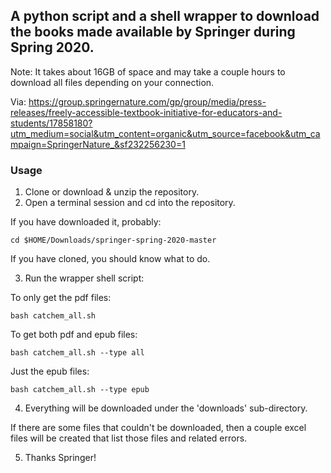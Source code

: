 ## A python script and a shell wrapper to download the books made available by Springer during Spring 2020.

Note: It takes about 16GB of space and may take a couple hours to download all files depending on your connection.

Via: https://group.springernature.com/gp/group/media/press-releases/freely-accessible-textbook-initiative-for-educators-and-students/17858180?utm_medium=social&utm_content=organic&utm_source=facebook&utm_campaign=SpringerNature_&sf232256230=1

### Usage

1) Clone or download & unzip the repository.
2) Open a terminal session and cd into the repository.

If you have downloaded it, probably:
```
cd $HOME/Downloads/springer-spring-2020-master
```
If you have cloned, you should know what to do.

3) Run the wrapper shell script:

To only get the pdf files:
```
bash catchem_all.sh
```

To get both pdf and epub files:
```
bash catchem_all.sh --type all
```

Just the epub files:
```
bash catchem_all.sh --type epub
```

4) Everything will be downloaded under the 'downloads' sub-directory.

If there are some files that couldn't be downloaded, then a couple excel
files will be created that list those files and related errors.

5) Thanks Springer!
